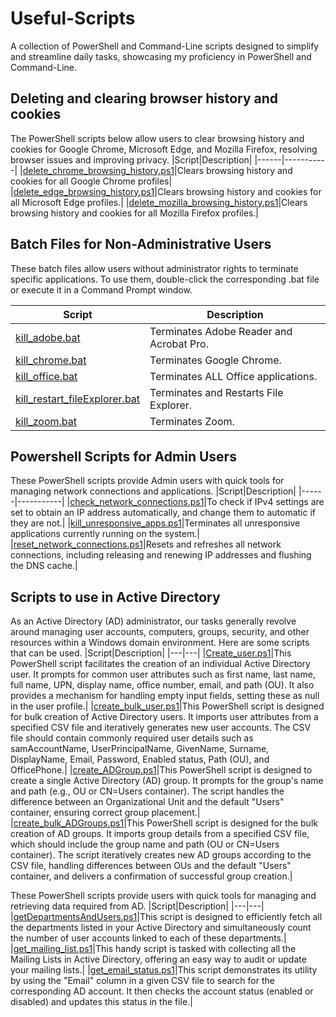 # Useful-Scripts
A collection of PowerShell and Command-Line scripts designed to simplify and streamline daily tasks, showcasing my proficiency in PowerShell and Command-Line.

## Deleting and clearing browser history and cookies
The PowerShell scripts below allow users to clear browsing history and cookies for Google Chrome, Microsoft Edge, and Mozilla Firefox, resolving browser issues and improving privacy.
|Script|Description|
|------|-----------|
|[delete_chrome_browsing_history.ps1](https://github.com/beepbomark/Useful-Scripts/blob/main/PowerShell%20Scripts/delete_chrome_browsing_history.ps1)|Clears browsing history and cookies for all Google Chrome profiles|
|[delete_edge_browsing_history.ps1](https://github.com/beepbomark/Useful-Scripts/blob/main/PowerShell%20Scripts/delete_edge_browsing_history.ps1)|Clears browsing history and cookies for all Microsoft Edge profiles.|
|[delete_mozilla_browsing_history.ps1](https://github.com/beepbomark/Useful-Scripts/blob/main/PowerShell%20Scripts/delete_mozilla_browsing_history.ps1)|Clears browsing history and cookies for all Mozilla Firefox profiles.|

## Batch Files for Non-Administrative Users
These batch files allow users without administrator rights to terminate specific applications. To use them, double-click the corresponding .bat file or execute it in a Command Prompt window.

|Script|Description|
|------|-----------|
|[kill_adobe.bat](https://github.com/beepbomark/Useful-Scripts/blob/main/Scripts/kill_adobe.bat)|Terminates Adobe Reader and Acrobat Pro.|
|[kill_chrome.bat](https://github.com/beepbomark/Useful-Scripts/blob/main/Scripts/kill_chrome.bat)|Terminates Google Chrome.|
|[kill_office.bat](https://github.com/beepbomark/Useful-Scripts/blob/main/Scripts/kill_office.bat)|Terminates ALL Office applications.|
|[kill_restart_fileExplorer.bat](https://github.com/beepbomark/Useful-Scripts/blob/main/Scripts/kill_restart_filleExplorer.bat)|Terminates and Restarts File Explorer.|
|[kill_zoom.bat](https://github.com/beepbomark/Useful-Scripts/blob/main/Scripts/kill_zoom.bat)|Terminates Zoom.|

## Powershell Scripts for Admin Users
These PowerShell scripts provide Admin users with quick tools for managing network connections and applications.
|Script|Description|
|------|-----------|
|[check_network_connections.ps1](https://github.com/beepbomark/Useful-Scripts/blob/main/PowerShell%20Scripts/check_network_connections.ps1)|To check if IPv4 settings are set to obtain an IP address automatically, and change them to automatic if they are not.|
|[kill_unresponsive_apps.ps1](https://github.com/beepbomark/Useful-Scripts/blob/main/PowerShell%20Scripts/kill_unresponsive_apps.ps1)|Terminates all unresponsive applications currently running on the system.|
|[reset_network_connections.ps1](https://github.com/beepbomark/Useful-Scripts/blob/main/PowerShell%20Scripts/reset_network_connections.ps1)|Resets and refreshes all network connections, including releasing and renewing IP addresses and flushing the DNS cache.|

## Scripts to use in Active Directory
As an Active Directory (AD) administrator, our tasks generally revolve around managing user accounts, computers, groups, security, and other resources within a Windows domain environment. Here are some scripts that can be used.
|Script|Description|
|---|---|
|[Create_user.ps1](https://github.com/beepbomark/Useful-Scripts/blob/main/PowerShell%20Scripts/Create_user.ps1)|This PowerShell script facilitates the creation of an individual Active Directory user. It prompts for common user attributes such as first name, last name, full name, UPN, display name, office number, email, and path (OU). It also provides a mechanism for handling empty input fields, setting these as null in the user profile.|
|[create_bulk_user.ps1](https://github.com/beepbomark/Useful-Scripts/blob/main/PowerShell%20Scripts/create_bulk_user.ps1)|This PowerShell script is designed for bulk creation of Active Directory users. It imports user attributes from a specified CSV file and iteratively generates new user accounts. The CSV file should contain commonly required user details such as samAccountName, UserPrincipalName, GivenName, Surname, DisplayName, Email, Password, Enabled status, Path (OU), and OfficePhone.|
|[create_ADGroup.ps1](https://github.com/beepbomark/Useful-Scripts/blob/main/PowerShell%20Scripts/create_ADGroup.ps1)|This PowerShell script is designed to create a single Active Directory (AD) group. It prompts for the group's name and path (e.g., OU or CN=Users container). The script handles the difference between an Organizational Unit and the default "Users" container, ensuring correct group placement.|
|[create_bulk_ADGroups.ps1](https://github.com/beepbomark/Useful-Scripts/blob/main/PowerShell%20Scripts/create_ADGroup.ps1)|This PowerShell script is designed for the bulk creation of AD groups. It imports group details from a specified CSV file, which should include the group name and path (OU or CN=Users container). The script iteratively creates new AD groups according to the CSV file, handling differences between OUs and the default "Users" container, and delivers a confirmation of successful group creation.|


These PowerShell scripts provide users with quick tools for managing and retrieving data required from AD.
|Script|Description|
|---|---|
|[getDepartmentsAndUsers.ps1](https://github.com/beepbomark/Useful-Scripts/blob/main/PowerShell%20Scripts/getDepartmentsAndUsers.ps1)|This script is designed to efficiently fetch all the departments listed in your Active Directory and simultaneously count the number of user accounts linked to each of these departments.|
|[get_mailing_list.ps1](https://github.com/beepbomark/Useful-Scripts/blob/main/PowerShell%20Scripts/get_mailing_list.ps1)|This handy script is tasked with collecting all the Mailing Lists in Active Directory, offering an easy way to audit or update your mailing lists.|
|[get_email_status.ps1](https://github.com/beepbomark/Useful-Scripts/blob/main/PowerShell%20Scripts/get_email_status.ps1)|This script demonstrates its utility by using the "Email" column in a given CSV file to search for the corresponding AD account. It then checks the account status (enabled or disabled) and updates this status in the file.|